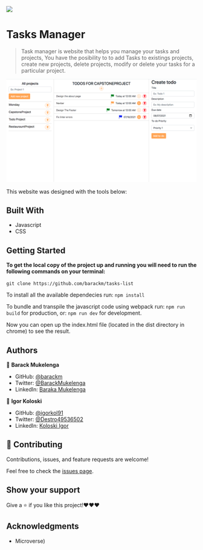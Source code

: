 ![](https://img.shields.io/badge/Microverse-blueviolet)

# Tasks Manager

> Task manager is website that helps you manage your tasks and projects, You have the posibility to to add Tasks to existings projects, create new projects, delete projects, modify or delete your tasks for a particular project.

![screenshot](./screenshot.png)

This website was designed with the tools below:

## Built With

- Javascript
- CSS

## Getting Started

**To get the local copy of the project up and running you will need to run the following commands on your terminal:**

`git clone https://github.com/barackm/tasks-list`

To install all the available dependecies run:
`npm install`

To bundle and transpile the javascript code using webpack run:
`npm run build` for production, or:
`npm run dev` for development.

Now you can open up the index.html file (located in the dist directory in chrome) to see the result.

## Authors

👤 **Barack Mukelenga**

- GitHub: [@barackm](https://github.com/barackm)
- Twitter: [@BarackMukelenga](https://twitter.com/BarackMukelenga)
- LinkedIn: [Baraka Mukelenga](https://www.linkedin.com/in/baraka-mukelenga/)

👤 **Igor Koloski**

- GitHub: [@igorkol91](https://github.com/igorkol91)
- Twitter: [@Destro49536502](https://twitter.com/Destro49536502)
- LinkedIn: [Koloski Igor](https://www.linkedin.com/in/igor-koloski-a754aa208/)

## 🤝 Contributing

Contributions, issues, and feature requests are welcome!

Feel free to check the [issues page](https://github.com/barackm/tasks-list/issues).

## Show your support

Give a ⭐️ if you like this project!❤️❤️❤️

## Acknowledgments

- Microverse)
